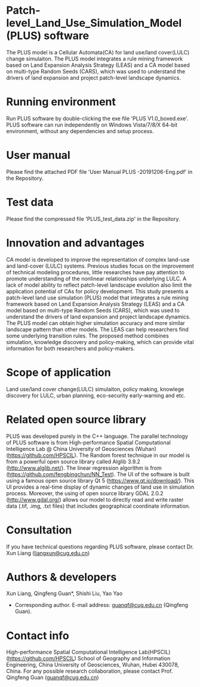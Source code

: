 # Patch-level_Land_Use_Simulation_Model (PLUS) software
The PLUS model is a Cellular Automata(CA) for land use/land cover(LULC) change simulaiton. The PLUS model integrates a rule mining framework based on Land Expansion Analysis Strategy (LEAS) and a CA model based on multi-type Random Seeds (CARS), which was used to understand the drivers of land expansion and project patch-level landscape dynamics.

# Running environment
Run PLUS software by double-clicking the exe file 'PLUS V1.0_boxed.exe'. PLUS software can run independently on Windows Vista/7/8/X 64-bit environment, without any dependencies and setup process.
# User manual
Please find the attached PDF file 'User Manual PLUS -20191206-Eng.pdf' in the Repository.
# Test data
Please find the compressed file 'PLUS_test_data.zip' in the Repository.

# Innovation and advantages 
  CA model is developed to improve the representation of complex land-use and land-cover (LULC) systems. Previous studies focus on the improvement of technical modeling procedures, little researches have pay attention to promote understanding of the nonlinear relationships underlying LULC. A lack of model ability to reflect patch-level landscape evolution also limit the application potential of CAs for policy development. This study presents a patch-level land use simulation (PLUS) model that integrates a rule mining framework based on Land Expansion Analysis Strategy (LEAS) and a CA model based on multi-type Random Seeds (CARS), which was used to understand the drivers of land expansion and project landscape dynamics. The PLUS model can obtain higher simulation accuracy and more similar landscape pattern than other models. The LEAS can help researchers find some underlying transition rules. The proposed method combines simulation, knowledge discovery and policy-making, which can provide vital information for both researchers and policy-makers.
 
 # Scope of application
Land use/land cover change(LULC) simulaiton, policy making, knowlege discovery for LULC, urban planning, eco-security early-warning and etc.
  
# Related open source library
  PLUS was developed purely in the C++ language. The parallel technology of PLUS software is from High-performance Spatial Computational Intelligence Lab @ China University of Geosciences (Wuhan) (https://github.com/HPSCIL). The Random forest technique in our model is from a powerful open source library called Alglib 3.9.2 (http://www.alglib.net/). The linear regression algorithm is from (https://github.com/fengbingchun/NN_Test). The UI of the software is built using a famous open source library Qt 5 (https://www.qt.io/download/). This UI provides a real-time display of dynamic changes of land use in simulation process. Moreover, the using of open source library GDAL 2.0.2 (http://www.gdal.org/) allows our model to directly read and write raster data (.tif, .img, .txt files) that includes geographical coordinate information. 
# Consultation 
If you have technical questions regarding PLUS software, please contact Dr. Xun Liang (liangxun@cug.edu.cn)
# Authors & developers
Xun Liang, Qingfeng Guan*, Shishi Liu, Yao Yao
* Corresponding author. E-mail address: guanqf@cug.edu.cn (Qingfeng Guan).
# Contact info
High-performance Spatial Computational Intelligence Lab(HPSCIL) (https://github.com/HPSCIL)
School of Geography and Information Engineering, China University of Geosciences, Wuhan, Hubei 430078, China.
For any possible research collaboration, please contact Prof. Qingfeng Guan (guanqf@cug.edu.cn)
